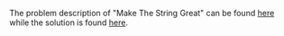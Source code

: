 The problem description of "Make The String Great" can be found [here](https://leetcode.com/problems/make-the-string-great/) while the solution is found [here](https://github.com/aurimas13/Solutions-To-Problems/blob/main/LeetCode/Java%20Solutions/Make%20The%20String%20Great/make.java).
